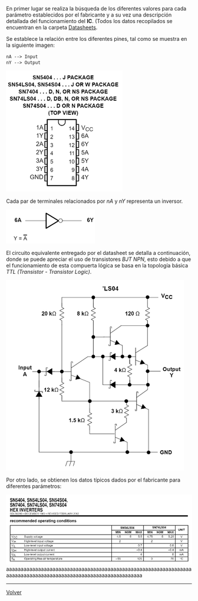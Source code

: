 
En primer lugar se realiza la búsqueda de los diferentes valores para cada parámetro establecidos por el fabricante y  a su vez una descripción detallada del funcionamiento del **IC**. (Todos los datos recopilados se encuentran en la carpeta [Datasheets](https://github.com/juamorenogo/Digital_2024_2/tree/1c44c5a6ecf68e097588859868e095a7c471f29c/Datasheets/Lab_01).

Se establece la relación entre los diferentes pines, tal como se muestra en la siguiente imagen:

	nA --> Input
	nY --> Output

![|200](Imagenes/Im2.png)

Cada par de terminales relacionados por _nA_ y _nY_ representa un inversor.

![](Imagenes/Im3.png)

El circuito equivalente entregado por el datasheet se detalla a continuación, donde se puede apreciar el uso de transistores _BJT NPN_, esto debido a que el funcionamiento de esta compuerta lógica se basa en la topología básica _TTL (Transistor - Transistor Logic)_.

![|300](Imagenes/Im4.png)

Por otro lado, se obtienen los datos típicos dados por el fabricante para diferentes parámetros:

![](Imagenes/Im1.png)
aaaaaaaaaaaaaaaaaaaaaaaaaaaaaaaaaaaaaaaaaaaaaaaaaaaaaaaaaaaaaaaaaaaaaaaaaaaaaaaaaaaaaaaaaaaaaaaaaaaaaaaaaaaaaaa


---

[Volver](https://github.com/juamorenogo/Digital_2024_2/tree/26a47a6bd1fcc4fa1a1116bc083f443adbe2a739/Lab_01/SN70LS04)
